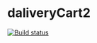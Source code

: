 # daliveryCart2
[![Build status](https://ci.appveyor.com/api/projects/status/vgbaij80stqx4xxy?svg=true)](https://ci.appveyor.com/project/UBCh/daliverycart2)
